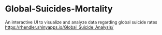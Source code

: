 # Global-Suicides-Mortality
An interactive UI to visualize and analyze data regarding global suicide rates 
https://rhendler.shinyapps.io/Global_Suicide_Analysis/
